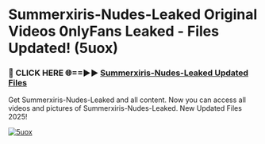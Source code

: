 # Summerxiris-Nudes-Leaked Original Videos 0nlyFans Leaked - Files Updated! (5uox)

<h3>🔴 CLICK HERE 🌐==►► <a href="https://tinyurl.com/yc6ubb5a" rel="nofollow">Summerxiris-Nudes-Leaked Updated Files</a></h3>

Get Summerxiris-Nudes-Leaked and all content. Now you can access all videos and pictures of Summerxiris-Nudes-Leaked. New Updated Files 2025!

[![5uox](https://i.imgur.com/7eu0CRL.gif)](https://tinyurl.com/yc6ubb5a)
